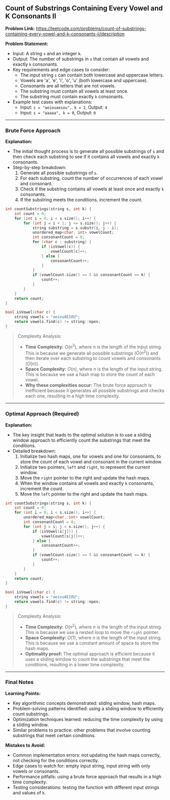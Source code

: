## Count of Substrings Containing Every Vowel and K Consonants II

**Problem Link:** https://leetcode.com/problems/count-of-substrings-containing-every-vowel-and-k-consonants-ii/description

**Problem Statement:**
- Input: A string `s` and an integer `k`.
- Output: The number of substrings in `s` that contain all vowels and exactly `k` consonants.
- Key requirements and edge cases to consider: 
    - The input string `s` can contain both lowercase and uppercase letters.
    - Vowels are 'a', 'e', 'i', 'o', 'u' (both lowercase and uppercase).
    - Consonants are all letters that are not vowels.
    - The substring must contain all vowels at least once.
    - The substring must contain exactly `k` consonants.
- Example test cases with explanations:
    - Input: `s = "aeiouaeiou", k = 2`, Output: `4`
    - Input: `s = "aaaaa", k = 0`, Output: `0`

---

### Brute Force Approach

**Explanation:**
- The initial thought process is to generate all possible substrings of `s` and then check each substring to see if it contains all vowels and exactly `k` consonants.
- Step-by-step breakdown:
    1. Generate all possible substrings of `s`.
    2. For each substring, count the number of occurrences of each vowel and consonant.
    3. Check if the substring contains all vowels at least once and exactly `k` consonants.
    4. If the substring meets the conditions, increment the count.

```cpp
int countSubstrings(string s, int k) {
    int count = 0;
    for (int i = 0; i < s.size(); i++) {
        for (int j = i + 1; j <= s.size(); j++) {
            string substring = s.substr(i, j - i);
            unordered_map<char, int> vowelCount;
            int consonantCount = 0;
            for (char c : substring) {
                if (isVowel(c)) {
                    vowelCount[c]++;
                } else {
                    consonantCount++;
                }
            }
            if (vowelCount.size() == 5 && consonantCount == k) {
                count++;
            }
        }
    }
    return count;
}

bool isVowel(char c) {
    string vowels = "aeiouAEIOU";
    return vowels.find(c) != string::npos;
}
```

> Complexity Analysis:
> - **Time Complexity:** $O(n^3)$, where $n$ is the length of the input string. This is because we generate all possible substrings ($O(n^2)$) and then iterate over each substring to count vowels and consonants ($O(n)$).
> - **Space Complexity:** $O(n)$, where $n$ is the length of the input string. This is because we use a hash map to store the count of each vowel.
> - **Why these complexities occur:** The brute force approach is inefficient because it generates all possible substrings and checks each one, resulting in a high time complexity.

---

### Optimal Approach (Required)

**Explanation:**
- The key insight that leads to the optimal solution is to use a sliding window approach to efficiently count the substrings that meet the conditions.
- Detailed breakdown:
    1. Initialize two hash maps, one for vowels and one for consonants, to store the count of each vowel and consonant in the current window.
    2. Initialize two pointers, `left` and `right`, to represent the current window.
    3. Move the `right` pointer to the right and update the hash maps.
    4. When the window contains all vowels and exactly `k` consonants, increment the count.
    5. Move the `left` pointer to the right and update the hash maps.

```cpp
int countSubstrings(string s, int k) {
    int count = 0;
    for (int i = 0; i < s.size(); i++) {
        unordered_map<char, int> vowelCount;
        int consonantCount = 0;
        for (int j = i; j < s.size(); j++) {
            if (isVowel(s[j])) {
                vowelCount[s[j]]++;
            } else {
                consonantCount++;
            }
            if (vowelCount.size() == 5 && consonantCount == k) {
                count++;
            }
        }
    }
    return count;
}

bool isVowel(char c) {
    string vowels = "aeiouAEIOU";
    return vowels.find(c) != string::npos;
}
```

> Complexity Analysis:
> - **Time Complexity:** $O(n^2)$, where $n$ is the length of the input string. This is because we use a nested loop to move the `right` pointer.
> - **Space Complexity:** $O(1)$, where $n$ is the length of the input string. This is because we use a constant amount of space to store the hash maps.
> - **Optimality proof:** The optimal approach is efficient because it uses a sliding window to count the substrings that meet the conditions, resulting in a lower time complexity.

---

### Final Notes

**Learning Points:**
- Key algorithmic concepts demonstrated: sliding window, hash maps.
- Problem-solving patterns identified: using a sliding window to efficiently count substrings.
- Optimization techniques learned: reducing the time complexity by using a sliding window.
- Similar problems to practice: other problems that involve counting substrings that meet certain conditions.

**Mistakes to Avoid:**
- Common implementation errors: not updating the hash maps correctly, not checking for the conditions correctly.
- Edge cases to watch for: empty input string, input string with only vowels or consonants.
- Performance pitfalls: using a brute force approach that results in a high time complexity.
- Testing considerations: testing the function with different input strings and values of `k`.